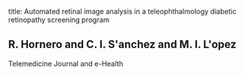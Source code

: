 title: Automated retinal image analysis in a teleophthalmology diabetic retinopathy screening program

## R. Hornero and C. I. S'anchez and M. I. L'opez
Telemedicine Journal and e-Health

